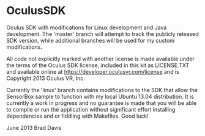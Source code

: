 OculusSDK
=========

Oculus SDK with modifications for Linux development and Java development.  The
'master' branch will attempt to track the publicly released SDK version, while
additional branches will be used for my custom modifications.  

All code not explicitly marked with another license is made available under the
terms of the Oculus SDK license, included in this kit as LICENSE.TXT and 
available online at https://developer.oculusvr.com/license and is Copyright 2013
Oculus VR, Inc.

Currently the 'linux' branch contains modifications to the SDK that allow the 
SensorBox sample to function with my local Ubuntu 13.04 distribution.  It is 
currently a work in progress and no guarantee is made that you will be able to 
compile or run the application without significant effort installing dependencies
and or fiddling with Makefiles.  Good luck!

June 2013
Brad Davis